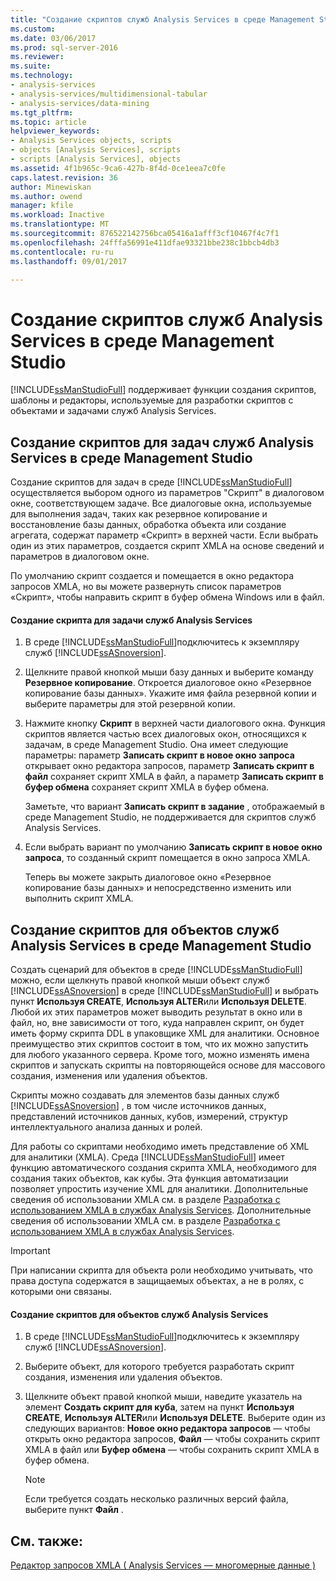 ```yaml
---
title: "Создание скриптов служб Analysis Services в среде Management Studio | Документы Microsoft"
ms.custom: 
ms.date: 03/06/2017
ms.prod: sql-server-2016
ms.reviewer: 
ms.suite: 
ms.technology:
- analysis-services
- analysis-services/multidimensional-tabular
- analysis-services/data-mining
ms.tgt_pltfrm: 
ms.topic: article
helpviewer_keywords:
- Analysis Services objects, scripts
- objects [Analysis Services], scripts
- scripts [Analysis Services], objects
ms.assetid: 4f1b965c-9ca6-427b-8f4d-0ce1eea7c0fe
caps.latest.revision: 36
author: Minewiskan
ms.author: owend
manager: kfile
ms.workload: Inactive
ms.translationtype: MT
ms.sourcegitcommit: 876522142756bca05416a1afff3cf10467f4c7f1
ms.openlocfilehash: 24fffa56991e411dfae93321bbe238c1bbcb4db3
ms.contentlocale: ru-ru
ms.lasthandoff: 09/01/2017

---
```

# <a name="create-analysis-services-scripts-in-management-studio"></a>Создание скриптов служб Analysis Services в среде Management Studio
  [!INCLUDE[ssManStudioFull](../../includes/ssmanstudiofull-md.md)] поддерживает функции создания скриптов, шаблоны и редакторы, используемые для разработки скриптов с объектами и задачами служб Analysis Services.  
  
## <a name="script-analysis-services-tasks-in-management-studio"></a>Создание скриптов для задач служб Analysis Services в среде Management Studio  
 Создание скриптов для задач в среде [!INCLUDE[ssManStudioFull](../../includes/ssmanstudiofull-md.md)] осуществляется выбором одного из параметров "Скрипт" в диалоговом окне, соответствующем задаче. Все диалоговые окна, используемые для выполнения задач, таких как резервное копирование и восстановление базы данных, обработка объекта или создание агрегата, содержат параметр «Скрипт» в верхней части. Если выбрать один из этих параметров, создается скрипт XMLA на основе сведений и параметров в диалоговом окне.  
  
 По умолчанию скрипт создается и помещается в окно редактора запросов XMLA, но вы можете развернуть список параметров «Скрипт», чтобы направить скрипт в буфер обмена Windows или в файл.  
  
#### <a name="to-script-an-analysis-services-task"></a>Создание скрипта для задачи служб Analysis Services  
  
1.  В среде [!INCLUDE[ssManStudioFull](../../includes/ssmanstudiofull-md.md)]подключитесь к экземпляру служб [!INCLUDE[ssASnoversion](../../includes/ssasnoversion-md.md)].  
  
2.  Щелкните правой кнопкой мыши базу данных и выберите команду **Резервное копирование**. Откроется диалоговое окно «Резервное копирование базы данных». Укажите имя файла резервной копии и выберите параметры для этой резервной копии.  
  
3.  Нажмите кнопку **Скрипт** в верхней части диалогового окна. Функция скриптов является частью всех диалоговых окон, относящихся к задачам, в среде Management Studio. Она имеет следующие параметры: параметр **Записать скрипт в новое окно запроса** открывает окно редактора запросов, параметр **Записать скрипт в файл** сохраняет скрипт XMLA в файл, а параметр **Записать скрипт в буфер обмена** сохраняет скрипт XMLA в буфер обмена.  
  
     Заметьте, что вариант **Записать скрипт в задание** , отображаемый в среде Management Studio, не поддерживается для скриптов служб Analysis Services.  
  
4.  Если выбрать вариант по умолчанию **Записать скрипт в новое окно запроса**, то созданный скрипт помещается в окно запроса XMLA.  
  
     Теперь вы можете закрыть диалоговое окно «Резервное копирование базы данных» и непосредственно изменить или выполнить скрипт XMLA.  
  
## <a name="script-analysis-services-objects-in-management-studio"></a>Создание скриптов для объектов служб Analysis Services в среде Management Studio  
 Создать сценарий для объектов в среде [!INCLUDE[ssManStudioFull](../../includes/ssmanstudiofull-md.md)] можно, если щелкнуть правой кнопкой мыши объект служб [!INCLUDE[ssASnoversion](../../includes/ssasnoversion-md.md)] в среде [!INCLUDE[ssManStudioFull](../../includes/ssmanstudiofull-md.md)] и выбрать пункт **Используя CREATE**, **Используя ALTER**или **Используя DELETE**. Любой их этих параметров может выводить результат в окно или в файл, но, вне зависимости от того, куда направлен скрипт, он будет иметь форму скрипта DDL в упаковщике XML для аналитики. Основное преимущество этих скриптов состоит в том, что их можно запустить для любого указанного сервера. Кроме того, можно изменять имена скриптов и запускать скрипты на повторяющейся основе для массового создания, изменения или удаления объектов.  
  
 Скрипты можно создавать для элементов базы данных служб [!INCLUDE[ssASnoversion](../../includes/ssasnoversion-md.md)] , в том числе источников данных, представлений источников данных, кубов, измерений, структур интеллектуального анализа данных и ролей.  
  
 Для работы со скриптами необходимо иметь представление об XML для аналитики (XMLA). Среда [!INCLUDE[ssManStudioFull](../../includes/ssmanstudiofull-md.md)] имеет функцию автоматического создания скрипта XMLA, необходимого для создания таких объектов, как кубы. Эта функция автоматизации позволяет упростить изучение XML для аналитики. Дополнительные сведения об использовании XMLA см. в разделе [Разработка с использованием XMLA в службах Analysis Services](../../analysis-services/multidimensional-models-scripting-language-assl-xmla/developing-with-xmla-in-analysis-services.md). Дополнительные сведения об использовании XMLA см. в разделе [Разработка с использованием XMLA в службах Analysis Services](../../analysis-services/multidimensional-models-scripting-language-assl-xmla/developing-with-xmla-in-analysis-services.md).  
  
> [!IMPORTANT]  
>  При написании скрипта для объекта роли необходимо учитывать, что права доступа содержатся в защищаемых объектах, а не в ролях, с которыми они связаны.  
  
#### <a name="to-script-analysis-services-objects"></a>Создание скриптов для объектов служб Analysis Services  
  
1.  В среде [!INCLUDE[ssManStudioFull](../../includes/ssmanstudiofull-md.md)]подключитесь к экземпляру служб [!INCLUDE[ssASnoversion](../../includes/ssasnoversion-md.md)].  
  
2.  Выберите объект, для которого требуется разработать скрипт создания, изменения или удаления объектов.  
  
3.  Щелкните объект правой кнопкой мыши, наведите указатель на элемент **Создать скрипт для куба**, затем на пункт **Используя CREATE**, **Используя ALTER**или **Используя DELETE**. Выберите один из следующих вариантов: **Новое окно редактора запросов** — чтобы открыть окно редактора запросов, **Файл** — чтобы сохранить скрипт XMLA в файл или **Буфер обмена** — чтобы сохранить скрипт XMLA в буфер обмена.  
  
    > [!NOTE]  
    >  Если требуется создать несколько различных версий файла, выберите пункт **Файл** .  
  
## <a name="see-also"></a>См. также:  
 [Редактор запросов XMLA &#40; Analysis Services — многомерные данные &#41;](http://msdn.microsoft.com/library/14623019-7839-4038-9d12-2f8953d2ec04)  
  
  

